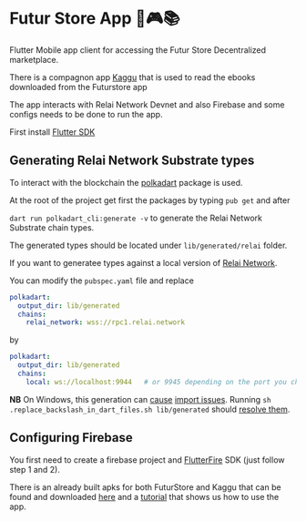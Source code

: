# Futur Store App 📱🎮📚

Flutter Mobile app client for accessing the Futur Store Decentralized marketplace.

There is a compagnon app [Kaggu](https://github.com/RELAI-Network/kaggu) that is used to read the ebooks downloaded from the Futurstore app

The app interacts with Relai Network Devnet and also Firebase and some configs needs to be done to run the app.

First install [Flutter SDK](https://docs.flutter.dev/get-started/install) 

## Generating Relai Network Substrate types

To interact with the blockchain the [polkadart](https://pub.dev/packages/polkadart) package is used.


At the root of the project get first the packages by typing `pub get` and after

`dart run polkadart_cli:generate -v` to generate the Relai Network Substrate chain types.

The generated types should be located under `lib/generated/relai` folder.

If you want to generatee types against a local version of [Relai Network](https://github.com/RELAI-Network/relai-network).

You can modify the `pubspec.yaml` file and replace

```yaml
polkadart:
  output_dir: lib/generated
  chains:
    relai_network: wss://rpc1.relai.network
```
by

```yaml
polkadart:
  output_dir: lib/generated
  chains:
    local: ws://localhost:9944   # or 9945 depending on the port you chose
```

**NB**
On Windows, this generation can [cause](https://github.com/dart-lang/code_builder/issues/383) [import issues](https://github.com/leonardocustodio/polkadart/issues/323). Running `sh .replace_backslash_in_dart_files.sh lib/generated` should [resolve them](https://github.com/encointer/encointer-wallet-flutter/blob/5197562a9f0c2103e40f69ee4b09b52a4197f9ca/scripts/replace_backslash_in_dart_files.sh).


## Configuring Firebase

You first need to create a firebase project and [FlutterFire](https://firebase.google.com/docs/flutter/setup?platform=web) SDK (just follow step 1 and 2).

There is an already built apks for both FuturStore and Kaggu that can be found and downloaded [here](https://drive.google.com/drive/u/1/folders/1cfoUhpKXK46_57sAQPWOqfSUNhTFdEa7) and a [tutorial](https://blog.relai.network/futur-store-app-devnet-relai-network) that shows us how to use the app.




